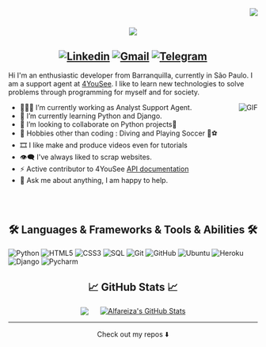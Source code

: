 <img align="right" src="https://komarev.com/ghpvc/?username=Alfareiza&color=159947&style=plastic">
<h1 align="center">
  <a href="https://git.io/typing-svg">
    <img src="https://readme-typing-svg.herokuapp.com/?color=159947&lines=Hello,+There!+👋;I'm+Alfonso...;Nice+to+meet+you!&center=true&size=30">
  </a>
</h1>

##   <div align = 'center'>[![Linkedin](https://img.shields.io/badge/-Linkedin-blue?style=plastic&logo=Linkedin&logoColor=white)](https://www.linkedin.com/in/AlfonsoAreizaG) [![Gmail](https://img.shields.io/badge/-Gmail-c14438?style=plastic&logo=Gmail&logoColor=white)](mailto:alfareiza@gmail.com) [![Telegram](https://img.shields.io/badge/-Telegram-blue?style=plastic&logo=Telegram&logoColor=white)](https://t.me/alfonsoareizag)</div>

<!-- Talking about you -->

Hi I'm an enthusiastic developer from Barranquilla, currently in São Paulo. I am a support agent at [4YouSee](http://www.4yousee.com). I like to learn new technologies to solve problems through programming for myself and for society.

 <img align="right" alt="GIF" src="https://media.giphy.com/media/iIqmM5tTjmpOB9mpbn/giphy.gif" />

- 👨🏽‍💻 I’m currently working as Analyst Support Agent.
- 🌱 I’m currently learning Python and Django.
- 👯 I’m looking to collaborate on Python projects🤝
- 🎿 Hobbies other than coding : Diving and Playing Soccer 🤿⚽
- 🎞 I like make and produce videos even for tutorials
- 👁‍🗨 I've always liked to scrap websites.
- ⚡️ Active contributor to 4YouSee [API documentation](https://4yousee-suporte.github.io)
- 💬 Ask me about anything, I am happy to help.
<br>
<br>

<h2 align="center"> 🛠️ Languages & Frameworks & Tools & Abilities 🛠️ </h2>

![Python](https://img.shields.io/badge/-Python-000000?style=flat-square&logo=python)
![HTML5](https://img.shields.io/badge/-HTML5-000000?style=flat-square&logo=html5)
![CSS3](https://img.shields.io/badge/-CSS-000000?style=flat-square&logo=css3)
![SQL](https://img.shields.io/badge/-PostgreSQL-000000?style=flat-square&logo=postgresql)
![Git](https://img.shields.io/badge/-Git-black?style=flat-square&logo=git)
![GitHub](https://img.shields.io/badge/-GitHub-black?style=flat-square&logo=github)
![Ubuntu](https://img.shields.io/badge/-Ubuntu-black?style=flat-square&logo=ubuntu)
![Heroku](https://img.shields.io/badge/-Heroku-black?style=flat-square&logo=heroku)
![Django](https://img.shields.io/badge/-Django-000000?style=flat-square&logo=django)
![Pycharm](https://img.shields.io/badge/-Pycharm-000000?style=flat-square&logo=pycharm)


<h2 align="center"> &#x1f4c8; GitHub Stats &#x1f4c8; </h2>

<div align = 'center'>
<a href="https://github.com/Alfareiza/Alfareiza"><img align="center" src="https://github-readme-stats.vercel.app/api/top-langs/?username=Alfareiza&hide=css,hack&title_color=ffffff&text_color=c9cacc&icon_color=2bbc8a&bg_color=1d1f21&hide_border=true&layout=compact"/></a>
&nbsp;&nbsp;&nbsp;&nbsp;
<a href="https://github.com/Alfareiza/Alfareiza"><img align="center" src="https://github-readme-stats.vercel.app/api?username=Alfareiza&show_icons=true&line_height=27&count_private=true&&theme=dark&hide_border=true" alt="Alfareiza's GitHub Stats"/></a>
</div>

---


<p align="center">
Check out my repos ⬇️  
</p>
